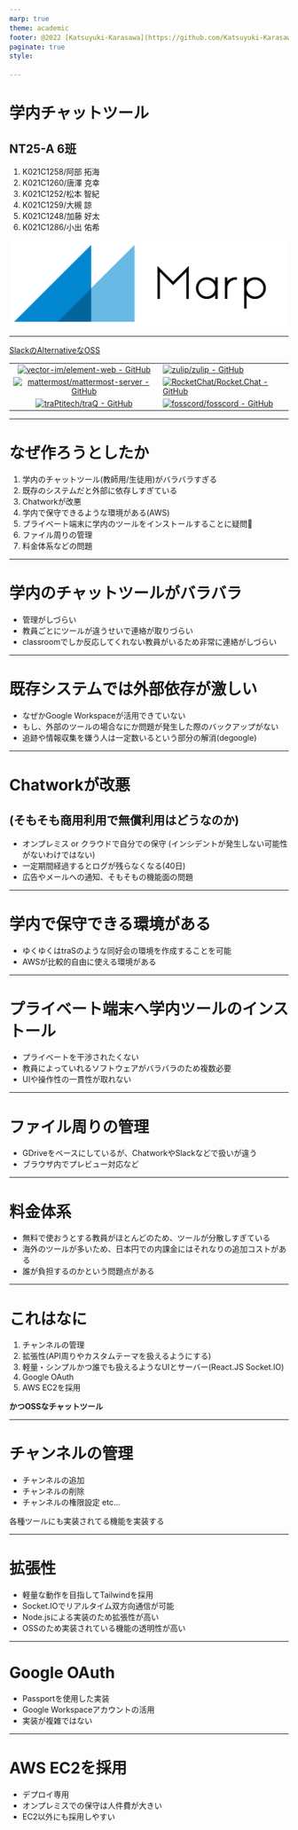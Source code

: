 ```yaml
---
marp: true
theme: academic
footer: @2022 [Katsuyuki-Karasawa](https://github.com/Katsuyuki-Karasawa)
paginate: true
style:
    
---
```

<!-- _class: lead -->

# 学内チャットツール
## NT25-A 6班

1. K021C1258/阿部 拓海  
2. K021C1260/唐澤 克幸  
3. K021C1252/松本 智紀  
4. K021C1259/大槻 諒
5. K021C1248/加藤 好太  
6. K021C1286/小出 佑希  

![bg contain opacity:20%](https://github.com/marp-team/marp/raw/main/marp.png)

---
<!-- _class: lead -->
<!-- _header: 先行開発 -->
[SlackのAlternativeなOSS](https://alternativeto.net/software/slack/)

|                                                                                                                                                         |                                                                                                                                       | 
| :-----------------------------------------------------------------------------------------------------------------------------------------------------: | ------------------------------------------------------------------------------------------------------------------------------------- | 
| [![vector-im/element-web - GitHub](https://gh-card.dev/repos/vector-im/element-web.svg#center)](https://github.com/vector-im/element-web)               | [![zulip/zulip - GitHub](https://gh-card.dev/repos/zulip/zulip.svg)](https://github.com/zulip/zulip)                                  | 
| [![mattermost/mattermost-server - GitHub](https://gh-card.dev/repos/mattermost/mattermost-server.svg)](https://github.com/mattermost/mattermost-server) | [![RocketChat/Rocket.Chat - GitHub](https://gh-card.dev/repos/RocketChat/Rocket.Chat.svg)](https://github.com/RocketChat/Rocket.Chat) | 
| [![traPtitech/traQ - GitHub](https://gh-card.dev/repos/traPtitech/traQ.svg)](https://github.com/traPtitech/traQ)                                        | [![fosscord/fosscord - GitHub](https://gh-card.dev/repos/fosscord/fosscord.svg)](https://github.com/fosscord/fosscord)                | 

---


<!-- header: Why -->

# なぜ作ろうとしたか

1. 学内のチャットツール(教師用/生徒用)がバラバラすぎる
2. 既存のシステムだと外部に依存しすぎている
3. Chatworkが改悪
4. 学内で保守できるような環境がある(AWS)
5. プライベート端末に学内のツールをインストールすることに疑問:thinking:
6. ファイル周りの管理
7. 料金体系などの問題

---

# 学内のチャットツールがバラバラ
* 管理がしづらい
* 教員ごとにツールが違うせいで連絡が取りづらい
* classroomでしか反応してくれない教員がいるため非常に連絡がしづらい

---

# 既存システムでは外部依存が激しい
* なぜかGoogle Workspaceが活用できていない
* もし、外部のツールの場合なにか問題が発生した際のバックアップがない
* 追跡や情報収集を嫌う人は一定数いるという部分の解消(degoogle)

---

# Chatworkが改悪
## (そもそも商用利用で無償利用はどうなのか)
* オンプレミス or クラウドで自分での保守
(インシデントが発生しない可能性がないわけではない)
* 一定期間経過するとログが残らなくなる(40日)
* 広告やメールへの通知、そもそもの機能面の問題
---

# 学内で保守できる環境がある
* ゆくゆくはtraSのような同好会の環境を作成することを可能
* AWSが比較的自由に使える環境がある

---

# プライベート端末へ学内ツールのインストール
* プライベートを干渉されたくない
* 教員によっていれるソフトウェアがバラバラのため複数必要
* UIや操作性の一貫性が取れない
---

# ファイル周りの管理
* GDriveをベースにしているが、ChatworkやSlackなどで扱いが違う
* ブラウザ内でプレビュー対応など

---

# 料金体系
* 無料で使おうとする教員がほとんどのため、ツールが分散しすぎている
* 海外のツールが多いため、日本円での内課金にはそれなりの追加コストがある
* 誰が負担するのかという問題点がある
　
---
<!-- header: What -->
# これはなに
1. チャンネルの管理
2. 拡張性(API周りやカスタムテーマを扱えるようにする)
3. 軽量・シンプルかつ誰でも扱えるようなUIとサーバー(React.JS Socket.IO)
4. Google OAuth
6. AWS EC2を採用

**かつOSSなチャットツール**

---

# チャンネルの管理
* チャンネルの追加
* チャンネルの削除
* チャンネルの権限設定
etc...

各種ツールにも実装されてる機能を実装する

---

# 拡張性
* 軽量な動作を目指してTailwindを採用
* Socket.IOでリアルタイム双方向通信が可能
* Node.jsによる実装のため拡張性が高い
* OSSのため実装されている機能の透明性が高い

---

# Google OAuth
* Passportを使用した実装
* Google Workspaceアカウントの活用
* 実装が複雑ではない

---

# AWS EC2を採用
* デプロイ専用
* オンプレミスでの保守は人件費が大きい
* EC2以外にも採用しやすい

